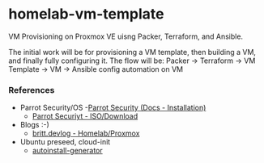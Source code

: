 # homelab-vm-template
VM Provisioning on Proxmox VE uisng Packer, Terraform, and Ansible.

The initial work will be for provisioning a VM template, then building a VM, and finally fully configuring it.
The flow will be: Packer -> Terraform -> VM Template -> VM -> Ansible config automation on VM

### References
- Parrot Security/OS
  -[Parrot Security (Docs - Installation)](https://parrotsec.org/docs/category/installation)
  - [Parrot Securiyt - ISO/Download](https://parrotsec.org/download/)
- Blogs :-)
  - [britt.devlog - Homelab/Proxmox](https://devlog.brittg.com/posts/homelab-part-1-proxmox/)
- Ubuntu preseed, cloud-init
  - [autoinstall-generator](https://discourse.ubuntu.com/t/autoinstall-generator-tool-to-help-with-creation-of-autoinstall-files-based-on-preseed/21334)
